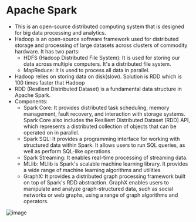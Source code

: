 # Apache Spark
* This is an open-source distributed computing system that is designed for big data processing and analytics.
* Hadoop is an open-source software framework used for distributed storage and processing of large datasets across clusters of commodity hardware. It has two parts:
  * HDFS (Hadoop Distributed File System): It is used for storing our data across multiple computers. It's a distributed file system.
  * MapReduce: It is used to process all data in parallel.
* Hadoop relies on storing data on disk(slow). Solution is RDD which is 100 times faster that Hadoop
* RDD (Resilient Distributed Dataset) is a fundamental data structure in Apache Spark. 
* Components:
  * Spark Core: It provides distributed task scheduling, memory management, fault recovery, and interaction with storage systems. Spark Core also includes the Resilient Distributed Dataset (RDD) API, which represents a distributed collection of objects that can be operated on in parallel.
  * Spark SQL: It provides a programming interface for working with structured data within Spark. It allows users to run SQL queries, as well as perform SQL-like operations
  * Spark Streaming: It enables real-time processing of streaming data. 
  * MLlib: MLlib is Spark's scalable machine learning library. It provides a wide range of machine learning algorithms and utilities
  * GraphX: It provides a distributed graph processing framework built on top of Spark's RDD abstraction. GraphX enables users to manipulate and analyze graph-structured data, such as social networks or web graphs, using a range of graph algorithms and operators.
 
![image](https://github.com/MohammadNazeri/my-educations/assets/109389707/82bd6069-0b7c-409f-9656-0a2f79d2840d)

